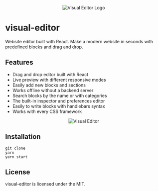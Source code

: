 <p align="center">
 <img src="https://i.imgur.com/bDRWSjo.png" alt="Visual Editor Logo"/>
</p>

# visual-editor
Website editor built with React. Make a modern website in seconds with predefined blocks and drag and drop.

## Features
* Drag and drop editor built with React
* Live preview with different responsive modes
* Easily add new blocks and sections
* Works offline without a backend server
* Search blocks by the name or with categories
* The built-in inspector and preferences editor
* Easily to write blocks with handlebars syntax
* Works with every CSS framework

<p align="center">
 <img src="https://i.imgur.com/GSHqyTV.png" alt="Visual Editor"/>
</p>

## Installation
```shell script
git clone
yarn
yarn start
```

## License
visual-editor is licensed under the MIT.
